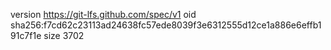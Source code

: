 version https://git-lfs.github.com/spec/v1
oid sha256:f7cd62c23113ad24638fc57ede8039f3e6312555d12ce1a886e6effb191c7f1e
size 3702
